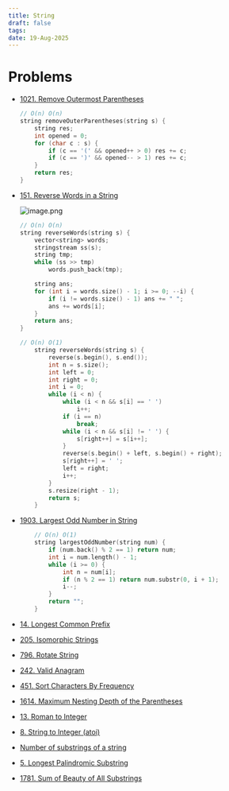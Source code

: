 ```yaml
---
title: String
draft: false
tags: 
date: 19-Aug-2025
---
```

# Problems

- [1021. Remove Outermost Parentheses](https://leetcode.com/problems/remove-outermost-parentheses/)
    
    ```cpp
    // O(n) O(n)
    string removeOuterParentheses(string s) {
        string res;
        int opened = 0;
        for (char c : s) {
            if (c == '(' && opened++ > 0) res += c;
            if (c == ')' && opened-- > 1) res += c;
        }
        return res;
    }
    
    ```
    
- [151. Reverse Words in a String](https://leetcode.com/problems/reverse-words-in-a-string/)
    
    ![image.png](image%2024.png)
    
    ```cpp
    // O(n) O(n)
    string reverseWords(string s) {
    	vector<string> words;
        stringstream ss(s);
        string tmp;
        while (ss >> tmp)
        	words.push_back(tmp);
    
        string ans;
        for (int i = words.size() - 1; i >= 0; --i) {
        	if (i != words.size() - 1) ans += " ";
        	ans += words[i];
        }
        return ans;
    }
    
    // O(n) O(1)
    	string reverseWords(string s) {
            reverse(s.begin(), s.end());
            int n = s.size();
            int left = 0;
            int right = 0;
            int i = 0;
            while (i < n) {
                while (i < n && s[i] == ' ')
                    i++;
                if (i == n)
                    break;
                while (i < n && s[i] != ' ') {
                    s[right++] = s[i++];
                }
                reverse(s.begin() + left, s.begin() + right);
                s[right++] = ' ';
                left = right;
                i++;
            }
            s.resize(right - 1);
            return s;
        }
    
    ```
    
- [1903. Largest Odd Number in String](https://leetcode.com/problems/largest-odd-number-in-string/)
    
    ```cpp
    	// O(n) O(1)
    	string largestOddNumber(string num) {
            if (num.back() % 2 == 1) return num;
            int i = num.length() - 1;
            while (i >= 0) {
                int n = num[i];
                if (n % 2 == 1) return num.substr(0, i + 1);
                i--;
            }
            return "";
        }
    
    ```
    
- [14. Longest Common Prefix](https://leetcode.com/problems/longest-common-prefix/)
- [205. Isomorphic Strings](https://leetcode.com/problems/isomorphic-strings/)
- [796. Rotate String](https://leetcode.com/problems/rotate-string/)
- [242. Valid Anagram](https://leetcode.com/problems/valid-anagram/)
- [451. Sort Characters By Frequency](https://leetcode.com/problems/sort-characters-by-frequency/)
- [1614. Maximum Nesting Depth of the Parentheses](https://leetcode.com/problems/maximum-nesting-depth-of-the-parentheses/)
- [13. Roman to Integer](https://leetcode.com/problems/roman-to-integer/)
- [8. String to Integer (atoi)](https://leetcode.com/problems/string-to-integer-atoi/)
- [Number of substrings of a string](https://www.geeksforgeeks.org/dsa/number-substrings-string/)
- [5. Longest Palindromic Substring](https://leetcode.com/problems/longest-palindromic-substring/)
- [1781. Sum of Beauty of All Substrings](https://leetcode.com/problems/sum-of-beauty-of-all-substrings/)